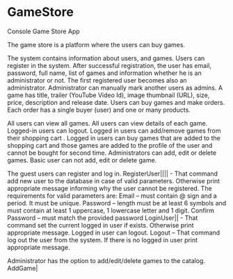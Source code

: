 # GameStore
Console Game Store App

The game store is a platform where the users can buy games.

The system contains information about users, and games.
Users can register in the system. After successful registration, the user has email, password, full name, list of games and information whether he is an administrator or not.
The first registered user becomes also an administrator. Administrator can manually mark another users as admins.
A game has title, trailer (YouTube Video Id), image thumbnail (URL), size, price, description and release date.
Users can buy games and make orders. Each order has a single buyer (user) and one or many products.

All users can view all games.
All users can view details of each game.
Logged-in users can logout.
Logged in users can add/remove games from their shopping cart .
Logged in users can buy games that are added to the shopping cart and those games are added to the profile of the user and cannot be bought for second time.
Administrators can add, edit or delete games.
Basic user can not add, edit or delete game.

The guest users can register and log in. 
RegisterUser|<email>|<password>|<confirmPassword>|<fullName> - That command add new user to the database in case of valid parameters. Otherwise print appropriate message informing why the user cannot be registered. 
The requirements for valid parameters are:
Email – must contain @ sign and a period. It must be unique.
Password – length must be at least 6 symbols and must contain at least 1 uppercase, 1 lowercase letter and 1 digit.
Confirm Password – must match the provided password
LoginUser|<email>|<password> - That command set the current logged in user if exists. Otherwise print appropriate message.
Logged in user can logout.
Logout – That command log out the user from the system. If there is no logged in user print appropriate message.

Administrator has the option to add/edit/delete games to the catalog. 
AddGame|<title>|<price>|<size>|<trailer>|<thubnailURL>|<description>|<releaseDate>
EditGame|<id>|<values> - A game should be edited in case of valid id. Otherwise print appropriate message.
A game should be added/edited only to the catalog if matches those criteria:
Title – has to begin with uppercase letter and has length between 3 and 100 symbols (inclusive)
Price –  must be a positive number with precision up to 2 digits after floating point
Size – must be a positive number with precision up to 1 digit after floating point
Trailer –  only videos from YouTube are allowed and only their ID should be saved to the database which is a string of exactly 11 characters. 
For example, if the URL to the trailer is https://www.youtube.com/watch?v=edYCtaNueQY, the required part that must be saved into the database is edYCtaNueQY. That would be always the last 11 characters from the provided URL.
Thumbnail URL – it should be a plain text starting with http://, https:// or null
Description – must be at least 20 symbols
DeleteGame|<id> - A game should be deleted in case of valid id. Otherwise print appropriate message.

The guest users can view games. 
AllGame - print titles and price of all games.
DetailsGame|<gameTitle> - print details for single game. 

The logged in users can view owned games.
OwnedGame – print games bought by currently logged in user.

Each logged in user should be able to buy game. 
AddItem|<gameTitle> - add game to shopping cart.
RemoveItem|<gameTitle> - remove game from shopping cart.
BuyItem – buy all games from shopping cart.
A user can buy a game only once!
If he owns a game, he shouldn't be able to add it to the shopping cart.
